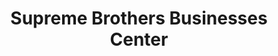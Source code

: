 ---
title: "Supreme Brothers Businesses Center"
url: /ganta/supreme-brothers-businesses-center/
shop: Lebensmittel
---